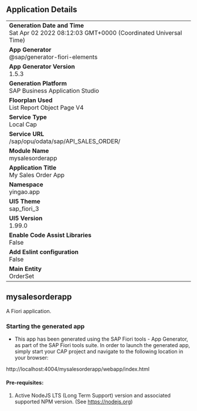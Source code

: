 ## Application Details
|               |
| ------------- |
|**Generation Date and Time**<br>Sat Apr 02 2022 08:12:03 GMT+0000 (Coordinated Universal Time)|
|**App Generator**<br>@sap/generator-fiori-elements|
|**App Generator Version**<br>1.5.3|
|**Generation Platform**<br>SAP Business Application Studio|
|**Floorplan Used**<br>List Report Object Page V4|
|**Service Type**<br>Local Cap|
|**Service URL**<br>/sap/opu/odata/sap/API_SALES_ORDER/
|**Module Name**<br>mysalesorderapp|
|**Application Title**<br>My Sales Order App|
|**Namespace**<br>yingao.app|
|**UI5 Theme**<br>sap_fiori_3|
|**UI5 Version**<br>1.99.0|
|**Enable Code Assist Libraries**<br>False|
|**Add Eslint configuration**<br>False|
|**Main Entity**<br>OrderSet|

## mysalesorderapp

A Fiori application.

### Starting the generated app

-   This app has been generated using the SAP Fiori tools - App Generator, as part of the SAP Fiori tools suite.  In order to launch the generated app, simply start your CAP project and navigate to the following location in your browser:

http://localhost:4004/mysalesorderapp/webapp/index.html

#### Pre-requisites:

1. Active NodeJS LTS (Long Term Support) version and associated supported NPM version.  (See https://nodejs.org)


